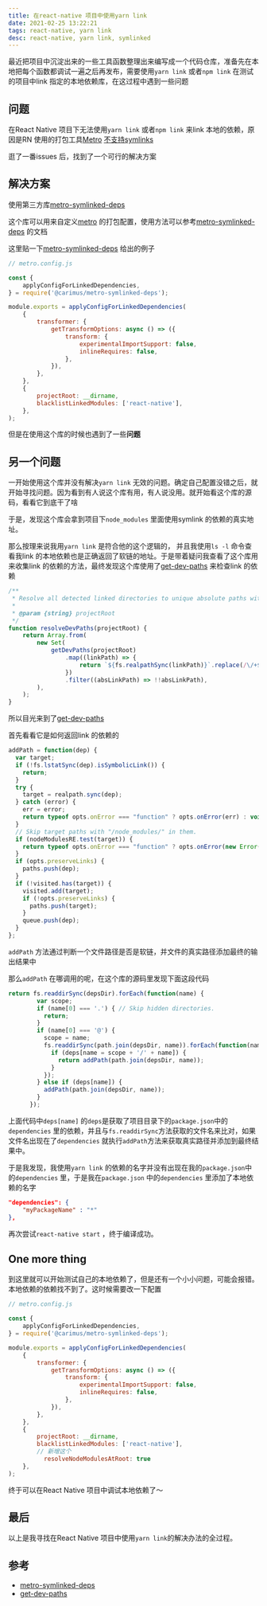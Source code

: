 ```yaml
---
title: 在react-native 项目中使用yarn link
date: 2021-02-25 13:22:21
tags: react-native, yarn link
desc: react-native, yarn link, symlinked
---
```


最近把项目中沉淀出来的一些工具函数整理出来编写成一个代码仓库，准备先在本地把每个函数都调试一遍之后再发布，需要使用`yarn link` 或者`npm link` 在测试的项目中link 指定的本地依赖库，在这过程中遇到一些问题

<!-- more -->
## 问题

在React Native 项目下无法使用`yarn link` 或者`npm link` 来link 本地的依赖，原因是RN 使用的打包工具[Metro](https://facebook.github.io/metro/) [不支持symlinks](https://github.com/facebook/metro/issues/1)

逛了一番issues 后，找到了一个可行的解决方案

## 解决方案

使用第三方库[metro-symlinked-deps](https://github.com/Carimus/metro-symlinked-deps)

这个库可以用来自定义[metro](https://facebook.github.io/metro/) 的打包配置，使用方法可以参考[metro-symlinked-deps](https://github.com/Carimus/metro-symlinked-deps) 的文档

这里贴一下[metro-symlinked-deps](https://github.com/Carimus/metro-symlinked-deps) 给出的例子

```javascript
// metro.config.js

const {
    applyConfigForLinkedDependencies,
} = require('@carimus/metro-symlinked-deps');

module.exports = applyConfigForLinkedDependencies(
    {
        transformer: {
            getTransformOptions: async () => ({
                transform: {
                    experimentalImportSupport: false,
                    inlineRequires: false,
                },
            }),
        },
    },
    {
        projectRoot: __dirname,
        blacklistLinkedModules: ['react-native'],
    },
);
```

但是在使用这个库的时候也遇到了一些**问题**

## 另一个问题

一开始使用这个库并没有解决`yarn link` 无效的问题。确定自己配置没错之后，就开始寻找问题。因为看到有人说这个库有用，有人说没用。就开始看这个库的源码，看看它到底干了啥

于是，发现这个库会拿到项目下`node_modules` 里面使用symlink 的依赖的真实地址。

那么按理来说我用`yarn link` 是符合他的这个逻辑的， 并且我使用` ls -l ` 命令查看我link 的本地依赖也是正确返回了软链的地址。于是带着疑问我查看了这个库用来收集link 的依赖的方法，最终发现这个库使用了[get-dev-paths](https://github.com/aleclarson/get-dev-paths) 来检查link 的依赖

```javascript
/**
 * Resolve all detected linked directories to unique absolute paths without a trailing slash.
 *
 * @param {string} projectRoot
 */
function resolveDevPaths(projectRoot) {
    return Array.from(
        new Set(
            getDevPaths(projectRoot)
                .map((linkPath) => {
                    return `${fs.realpathSync(linkPath)}`.replace(/\/+$/, '');
                })
                .filter((absLinkPath) => !!absLinkPath),
        ),
    );
}
```

所以目光来到了[get-dev-paths](https://github.com/aleclarson/get-dev-paths)

首先看看它是如何返回link 的依赖的

```javascript
addPath = function(dep) {
  var target;
  if (!fs.lstatSync(dep).isSymbolicLink()) {
    return;
  }
  try {
    target = realpath.sync(dep);
  } catch (error) {
    err = error;
    return typeof opts.onError === "function" ? opts.onError(err) : void 0;
  }
  // Skip target paths with "/node_modules/" in them.
  if (nodeModulesRE.test(target)) {
    return typeof opts.onError === "function" ? opts.onError(new Error(`Symlink leads to nothing: '${dep}'`)) : void 0;
  }
  if (opts.preserveLinks) {
    paths.push(dep);
  }
  if (!visited.has(target)) {
    visited.add(target);
    if (!opts.preserveLinks) {
      paths.push(target);
    }
    queue.push(dep);
  }
};
```

`addPath` 方法通过判断一个文件路径是否是软链，并文件的真实路径添加最终的输出结果中

那么`addPath` 在哪调用的呢，在这个库的源码里发现下面这段代码

```javascript
return fs.readdirSync(depsDir).forEach(function(name) {
        var scope;
        if (name[0] === '.') { // Skip hidden directories.
          return;
        }
        if (name[0] === '@') {
          scope = name;
          fs.readdirSync(path.join(depsDir, name)).forEach(function(name) {
            if (deps[name = scope + '/' + name]) {
              return addPath(path.join(depsDir, name));
            }
          });
        } else if (deps[name]) {
          addPath(path.join(depsDir, name));
        }
      });
```

上面代码中`deps[name]` 的`deps`是获取了项目目录下的`package.json`中的`dependencies`  里的依赖，并且与`fs.readdirSync`方法获取的文件名来比对，如果文件名出现在了`dependencies` 就执行`addPath`方法来获取真实路径并添加到最终结果中。

于是我发现，我使用`yarn link` 的依赖的名字并没有出现在我的`package.json`中的`dependencies`  里，于是我在`package.json` 中的`dependencies` 里添加了本地依赖的名字

```json
"dependencies": {
    "myPackageName" : "*"
},
```

再次尝试`react-native start` ，终于编译成功。



## One more thing

到这里就可以开始测试自己的本地依赖了，但是还有一个小小问题，可能会报错。本地依赖的依赖找不到了。这时候需要改一下配置

```javascript
// metro.config.js

const {
    applyConfigForLinkedDependencies,
} = require('@carimus/metro-symlinked-deps');

module.exports = applyConfigForLinkedDependencies(
    {
        transformer: {
            getTransformOptions: async () => ({
                transform: {
                    experimentalImportSupport: false,
                    inlineRequires: false,
                },
            }),
        },
    },
    {
        projectRoot: __dirname,
        blacklistLinkedModules: ['react-native'],
        // 新增这个
	      resolveNodeModulesAtRoot: true 
    },
);
```

终于可以在React Native 项目中调试本地依赖了～

## 最后

以上是我寻找在React Native 项目中使用`yarn link`的解决办法的全过程。


## 参考

- [metro-symlinked-deps](https://github.com/Carimus/metro-symlinked-deps)
- [get-dev-paths](https://github.com/aleclarson/get-dev-paths)